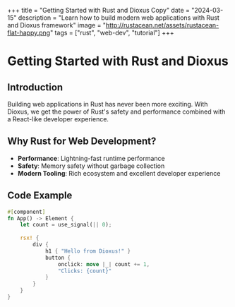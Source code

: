 +++
title = "Getting Started with Rust and Dioxus Copy"
date = "2024-03-15"
description = "Learn how to build modern web applications with Rust and Dioxus framework"
image = "http://rustacean.net/assets/rustacean-flat-happy.png"
tags = ["rust", "web-dev", "tutorial"]
+++

# Getting Started with Rust and Dioxus

## Introduction
Building web applications in Rust has never been more exciting. With Dioxus, we get the power of Rust's safety and performance combined with a React-like developer experience.

## Why Rust for Web Development?
- **Performance**: Lightning-fast runtime performance
- **Safety**: Memory safety without garbage collection
- **Modern Tooling**: Rich ecosystem and excellent developer experience

## Code Example
```rust
#[component]
fn App() -> Element {
    let count = use_signal(|| 0);
    
    rsx! {
        div {
            h1 { "Hello from Dioxus!" }
            button { 
                onclick: move |_| count += 1,
                "Clicks: {count}"
            }
        }
    }
}